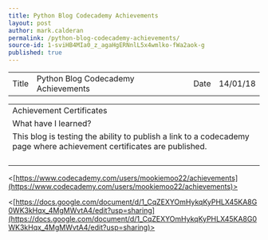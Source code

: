 ```yaml
---
title: Python Blog Codecademy Achievements
layout: post
author: mark.calderan
permalink: /python-blog-codecademy-achievements/
source-id: 1-sviHB4MIa0_z_agaHgERNnlL5x4wmlko-fWa2aok-g
published: true
---
```

<table>
  <tr>
    <td>Title</td>
    <td>Python Blog Codecademy Achievements</td>
    <td>Date</td>
    <td>14/01/18</td>
  </tr>
</table>


<table>
  <tr>
    <td>Achievement Certificates
</td>
  </tr>
  <tr>
    <td>What have I learned? </td>
  </tr>
  <tr>
    <td>This blog is testing the ability to publish a link to a codecademy page where achievement certificates are published.
</td>
  </tr>
  <tr>
    <td></td>
  </tr>
  <tr>
    <td></td>
  </tr>
  <tr>
    <td></td>
  </tr>
  <tr>
    <td></td>
  </tr>
</table>


<[https://www.codecademy.com/users/mookiemoo22/achievements](https://www.codecademy.com/users/mookiemoo22/achievements)>

<[https://docs.google.com/document/d/1_CqZEXYOmHykqKyPHLX45KA8G0WK3kHqx_4MgMWvtA4/edit?usp=sharing](https://docs.google.com/document/d/1_CqZEXYOmHykqKyPHLX45KA8G0WK3kHqx_4MgMWvtA4/edit?usp=sharing)>

